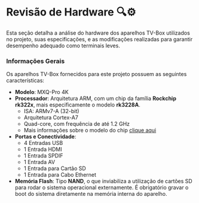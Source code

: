 # Revisão de Hardware :mag::gear:
Esta seção detalha a análise do hardware dos aparelhos TV-Box utilizados no projeto, suas especificações, e as modificações realizadas para garantir desempenho adequado como terminais leves.

### Informações Gerais
Os aparelhos TV-Box fornecidos para este projeto possuem as seguintes características:
- **Modelo**: MXQ-Pro 4K
- **Processador**: Arquitetura ARM, com um chip da família **Rockchip rk322x**, mais especificamente o modelo **rk3228A**.
  - ISA: ARMv7-A (32-bit)
  - Arquitetura Cortex-A7
  - Quad-core, com frequência de até 1.2 GHz
  - Mais informações sobre o modelo do chip [clique aqui](https://gadgetversus.com/processor/rockchip-rk3228a-specs/)
- **Portas e Conectividade**:
  - 4 Entradas USB
  - 1 Entrada HDMI
  - 1 Entrada SPDIF
  - 1 Entrada AV
  - 1 Entrada para Cartão SD
  - 1 Entrada para Cabo Ethernet
- **Memória Flash**: Tipo **NAND**, o que inviabiliza a utilização de cartões SD para rodar o sistema operacional externamente. É obrigatório gravar o boot do sistema diretamente na memória interna do aparelho.

